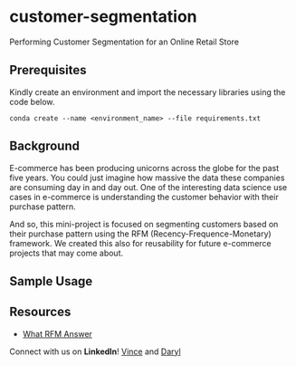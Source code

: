 # customer-segmentation
Performing Customer Segmentation for an Online Retail Store

## Prerequisites

Kindly create an environment and import the necessary libraries using the code below.

` conda create --name <environment_name> --file requirements.txt `

## Background
E-commerce has been producing unicorns across the globe for the past five years. You could just imagine how massive the data these companies are consuming day in and day out. One of the interesting data science use cases in e-commerce is understanding the customer behavior with their purchase pattern. 

And so, this mini-project is focused on segmenting customers based on their purchase pattern using the RFM (Recency-Frequence-Monetary) framework. We created this also for reusability for future e-commerce projects that may come about.

## Sample Usage


## Resources
- [What RFM Answer](https://www.putler.com/rfm-analysis/)



Connect with us on **LinkedIn**! [Vince](https://www.linkedin.com/in/joseph-vince-vertulfo-65bb6a102/) and [Daryl](https://www.linkedin.com/in/daryl-tang-a4b07315a/)
